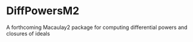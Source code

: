 # DiffPowersM2

A forthcoming Macaulay2 package for computing differential powers and closures of ideals
